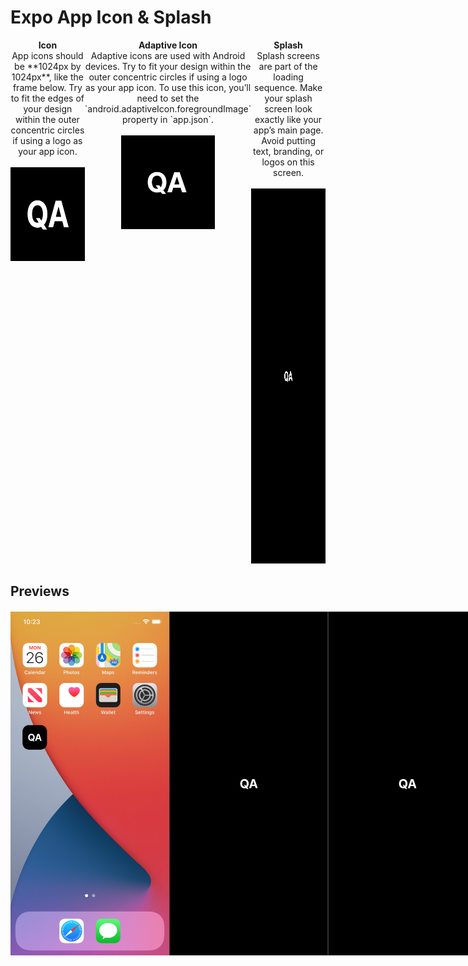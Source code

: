 # Expo App Icon & Splash

<div style="display: flex; justify-content: space-between; width: 100%; margin-bottom: 20px;">
  <div style="flex: 1; text-align: center;">
    <strong>Icon</strong><br>
    App icons should be **1024px by 1024px**, like the frame below.  
    Try to fit the edges of your design within the outer concentric circles if using a logo as your app icon.
    <br><br>
    <img src="./assets/icon.png" alt="Icon Preview" style="width: 150px; height: 150px;">
  </div>

  <div style="flex: 1; text-align: center;">
    <strong>Adaptive Icon</strong><br>
    Adaptive icons are used with Android devices.  
    Try to fit your design within the outer concentric circles if using a logo as your app icon.  
    To use this icon, you’ll need to set the `android.adaptiveIcon.foregroundImage` property in `app.json`.
    <br><br>
    <img src="./assets/adaptive-icon.png" alt="Adaptive Icon Preview" style="width: 150px; height: 150px;">
  </div>

  <div style="flex: 1; text-align: center;">
    <strong>Splash</strong><br>
    Splash screens are part of the loading sequence.  
    Make your splash screen look exactly like your app’s main page.  
    Avoid putting text, branding, or logos on this screen.
    <br><br>
    <img src="./assets/splash.png" alt="Splash Screen Preview" style="width: 300px; height: 600px;">
  </div>
</div>

## Previews

<div style="display: flex; justify-content: space-between; margin-right: 6px; margin-top: 20px;">
  <img src="./assets/iphone-home-preview.png" alt="iPhone Home Preview" style="width: 270px; height: 550px;">
  <img src="./assets/iphone-splash-preview-dark.png" alt="iPhone Splash Preview (Dark)" style="width: 270px; height: 550px;">
  <img src="./assets/iphone-splash-preview-dark.png" alt="iPhone Splash Preview (Dark)" style="width: 270px; height: 550px;">
</div>
